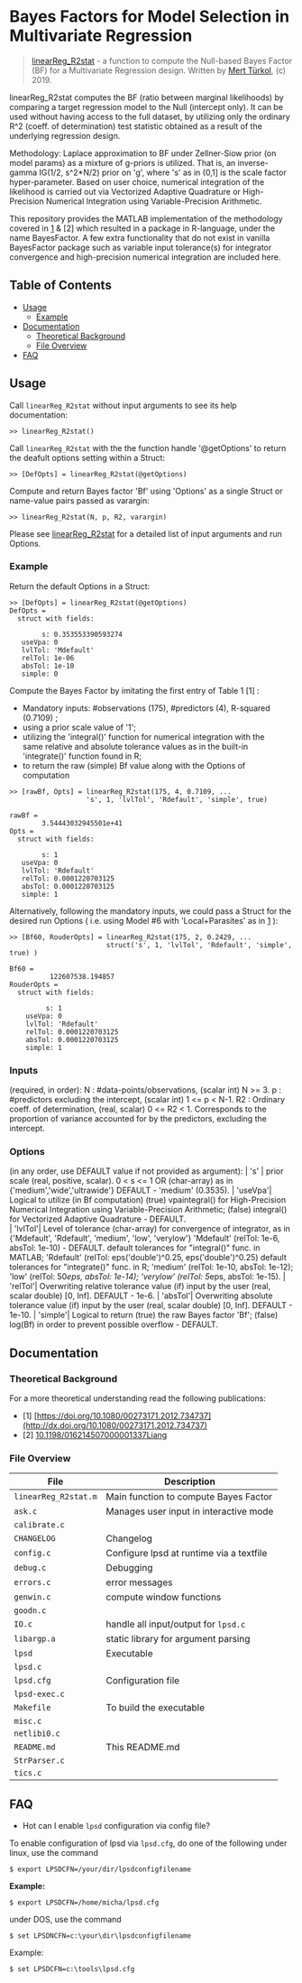 # Bayes Factors for Model Selection in Multivariate Regression

> [linearReg_R2stat](/linearReg_R2stat.m) - a function to compute the Null-based 
> Bayes Factor (BF) for a Multivariate Regression design. 
> Written by [Mert Türkol](mailto:mturkol_at_gmail_dot_com), (c) 2019.

linearReg_R2stat computes the BF (ratio between marginal likelihoods) by 
comparing a target regression model to the Null (intercept only). It can be used 
without having access to the full dataset, by utilizing only the ordinary R^2 
(coeff. of determination) test statistic obtained as a result of the underlying 
regression design.

Methodology: Laplace approximation to BF under Zellner-Siow prior 
(on model params) as a mixture of g-priors is utilized. That is, an inverse-gamma 
IG(1/2, s^2*N/2) prior on 'g', where 's' as in (0,1] is the scale factor 
hyper-parameter. Based on user choice, numerical integration of the likelihood 
is carried out via Vectorized Adaptive Quadrature or High-Precision Numerical 
Integration using Variable-Precision Arithmetic.

This repository provides the MATLAB implementation of the methodology covered in
[1](http://dx.doi.org/10.1080/00273171.2012.734737) & [2] which resulted in a package in R-language, under the name BayesFactor. 
A few extra functionality that do not exist in vanilla BayesFactor package such 
as variable input tolerance(s) for integrator convergence and high-precision 
numerical integration are included here.


## Table of Contents

<!-- vim-markdown-toc GFM -->

* [Usage](#usage)
    * [Example](#example)
* [Documentation](#documentation)
    * [Theoretical Background](#theoretical-background)
    * [File Overview](#file-overview)
* [FAQ](#faq)

<!-- vim-markdown-toc -->

## Usage

Call `linearReg_R2stat` without input arguments to see its help documentation: 

```
>> linearReg_R2stat()
```

Call `linearReg_R2stat` with the the function handle '@getOptions' to return 
the deafult options setting within a Struct:

```
>> [DefOpts] = linearReg_R2stat(@getOptions)
```

Compute and return Bayes factor 'Bf' using 'Options' as a single Struct or 
name-value pairs passed as varargin: 

```
>> linearReg_R2stat(N, p, R2, varargin) 
```

Please see [linearReg_R2stat](/linearReg_R2stat.m) for a detailed list of input 
arguments and run Options. 

### Example

Return the default Options in a Struct:

```
>> [DefOpts] = linearReg_R2stat(@getOptions) 
DefOpts = 
  struct with fields:

        s: 0.353553390593274
   useVpa: 0
   lvlTol: 'Mdefault'
   relTol: 1e-06
   absTol: 1e-10
   simple: 0 
```

Compute the Bayes Factor by imitating the first entry of Table 1 [1] : 
- Mandatory inputs: #observations (175), #predictors (4), R-squared (0.7109) ; 
- using a prior scale value of '1'; 
- utilizing the 'integral()' function for numerical integration with the  
  same relative and absolute tolerance values as in the built-in  
  'integrate()' function found in R;  
- to return the raw (simple) Bf value along with the Options of computation 

```
>> [rawBf, Opts] = linearReg_R2stat(175, 4, 0.7109, ...
                   's', 1, 'lvlTol', 'Rdefault', 'simple', true)
                   
rawBf =
        3.54443032945501e+41
Opts = 
  struct with fields:

        s: 1
   useVpa: 0
   lvlTol: 'Rdefault'
   relTol: 0.0001220703125
   absTol: 0.0001220703125
   simple: 1 
```

Alternatively, following the mandatory inputs, we could pass a Struct for the 
desired run Options ( i.e. using Model #6 with 'Local+Parasites' as in 
[1](http://dx.doi.org/10.1080/00273171.2012.734737) ): 
```
>> [Bf60, RouderOpts] = linearReg_R2stat(175, 2, 0.2429, ...
                        struct('s', 1, 'lvlTol', 'Rdefault', 'simple', true) )
                   
Bf60 =
          122607538.194857
RouderOpts = 
  struct with fields:

         s: 1
    useVpa: 0
    lvlTol: 'Rdefault'
    relTol: 0.0001220703125
    absTol: 0.0001220703125
    simple: 1 
```

### Inputs
  (required, in order): 
   N       : #data-points/observations, (scalar int) N >= 3.
   p       : #predictors excluding the intercept, (scalar int) 1 <= p < N-1.
   R2      : Ordinary coeff. of determination, (real, scalar) 0 <= R2 < 1. 
             Corresponds to the proportion of variance accounted for 
             by the predictors, excluding the intercept.
### Options
  (in any order, use DEFAULT value if not provided as argument):
  | 's'     | prior scale (real, positive, scalar). 0 < s <= 1 
                         OR 
                         (char-array) as in {'medium','wide','ultrawide'}
                                              DEFAULT - 'medium' (0.3535).
  | 'useVpa'| Logical to utilize (in Bf computation)
             (true)  vpaintegral() for High-Precision Numerical Integration 
                     using Variable-Precision Arithmetic; 
             (false) integral() for Vectorized Adaptive Quadrature - DEFAULT.                    
  | 'lvlTol'| Level of tolerance (char-array) for convergence of integrator,
             as in {'Mdefault', 'Rdefault', 'medium', 'low', 'verylow'}
             'Mdefault' (relTol: 1e-6, absTol: 1e-10) - DEFAULT. 
                          default tolerances for "integral()" func. in MATLAB;
             'Rdefault' (relTol: eps('double')^0.25, eps('double')^0.25) 
                          default tolerances for "integrate()" func. in R;
             'medium'   (relTol: 1e-10, absTol: 1e-12);
             'low'      (relTol: 50*eps, absTol: 1e-14);
             'verylow'  (relTol: 5*eps, absTol: 1e-15).
  | 'relTol'| Overwriting relative tolerance value (if) input by the user
             (real, scalar double) [0, Inf]. DEFAULT - 1e-6.
  | 'absTol'| Overwriting absolute tolerance value (if) input by the user
             (real, scalar double) [0, Inf]. DEFAULT - 1e-10.
  | 'simple'| Logical to return 
             (true)  the raw Bayes factor 'Bf'; 
             (false) log(Bf) in order to prevent possible overflow - DEFAULT.

## Documentation

### Theoretical Background

For a more theoretical understanding read the following publications:

  * \[1\] [https://doi.org/10.1080/00273171.2012.734737](http://dx.doi.org/10.1080/00273171.2012.734737)
  * \[2\] [10.1198/016214507000001337Liang](https://www.tandfonline.com/doi/abs/10.1198/016214507000001337)

### File Overview

| File                 | Description                           |
| -------------------- | ------------------------------------- |
| `linearReg_R2stat.m` | Main function to compute Bayes Factor |
| `ask.c`       | Manages user input in interactive mode   |
| `calibrate.c` |                                          |
| `CHANGELOG`   | Changelog                                |
| `config.c`    | Configure lpsd at runtime via a textfile |
| `debug.c`     | Debugging                                |
| `errors.c`    | error messages                           |
| `genwin.c`    | compute window functions                 |
| `goodn.c`     |                                          |
| `IO.c`        | handle all input/output for `lpsd.c`     |
| `libargp.a`   | static library for argument parsing      |
| `lpsd`        | Executable                               |
| `lpsd.c`      |                                          |
| `lpsd.cfg`    | Configuration file                       |
| `lpsd-exec.c` |                                          |
| `Makefile`    | To build the executable                  |
| `misc.c`      |                                          |
| `netlibi0.c`  |                                          |
| `README.md`   | This README.md                           |
| `StrParser.c` |                                          |
| `tics.c`      |                                          |

## FAQ

* Hot can I enable `lpsd` configuration via config file?

To enable configuration of lpsd via `lpsd.cfg`, do one of the following under
linux, use the command

```
$ export LPSDCFN=/your/dir/lpsdconfigfilename
```

**Example:**

```
$ export LPSDCFN=/home/micha/lpsd.cfg
```

under DOS, use the command

```
$ set LPSDNCFN=c:\your\dir\lpsdconfigfilename
```

Example:

```
$ set LPSDCFN=c:\tools\lpsd.cfg
```
